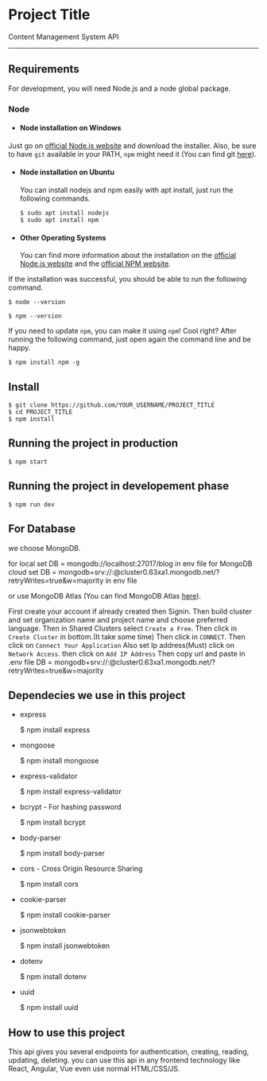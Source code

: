 # Project Title

Content Management System API

---
## Requirements

For development, you will need Node.js and a node global package.

### Node
- #### Node installation on Windows

Just go on [official Node.js website](https://nodejs.org/) and download the installer.
Also, be sure to have `git` available in your PATH, `npm` might need it (You can find git [here](https://git-scm.com/)).

- #### Node installation on Ubuntu

  You can install nodejs and npm easily with apt install, just run the following commands.

      $ sudo apt install nodejs
      $ sudo apt install npm

- #### Other Operating Systems
  You can find more information about the installation on the [official Node.js website](https://nodejs.org/) and the [official NPM website](https://npmjs.org/).

If the installation was successful, you should be able to run the following command.

    $ node --version

    $ npm --version

If you need to update `npm`, you can make it using `npm`! Cool right? After running the following command, just open again the command line and be happy.

    $ npm install npm -g


## Install

    $ git clone https://github.com/YOUR_USERNAME/PROJECT_TITLE
    $ cd PROJECT_TITLE
    $ npm install

## Running the project in production

    $ npm start

## Running the project in developement phase

    $ npm run dev


## For Database

we choose MongoDB.

for local set DB = mongodb://localhost:27017/blog in env file
for MongoDB cloud set DB = mongodb+srv://<username>:<password>@cluster0.63xa1.mongodb.net/<dbname>?retryWrites=true&w=majority in env file

or use MongoDB Atlas
(You can find MongoDB Atlas [here](https://www.mongodb.com/try)).

First create your account if already created then Signin.
Then build cluster and set organization name and project name and choose preferred language.
Then in Shared Clusters select `Create a Free`.
Then click in `Create Cluster` in bottom.(It take some time)
Then click in `CONNECT`.
Then click on `Connect Your Application`
Also set Ip address(Must)
    click on `Network Access`.
    then click on `Add IP Address`
Then copy url and paste in .env file
    DB = mongodb+srv://<username>:<password>@cluster0.63xa1.mongodb.net/<dbname>?retryWrites=true&w=majority
 
## Dependecies we use in this project
   * express 
   
     $ npm install express
     
   * mongoose
   
     $ npm install mongoose
     
   * express-validator
   
     $ npm install express-validator
     
   * bcrypt - For hashing password
   
     $ npm install bcrypt
     
   * body-parser
   
     $ npm install body-parser
     
   * cors - Cross Origin Resource Sharing
   
     $ npm install cors
     
   * cookie-parser
   
     $ npm install cookie-parser
     
   * jsonwebtoken
   
     $ npm install jsonwebtoken
     
   * dotenv
   
     $ npm install dotenv 
     
   * uuid
   
     $ npm install uuid

## How to use this project
This api gives you several endpoints for authentication, creating, reading, updating, deleting.
you can use this api in any frontend technology like React, Angular, Vue even use normal HTML/CSS/JS.
